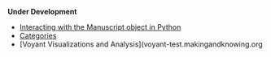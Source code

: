 **Under Development**
- [Interacting with the Manuscript object in Python](manuscript-object-tutorial.md)
- [Categories](categories.md)
- [Voyant Visualizations and Analysis](voyant-test.makingandknowing.org
